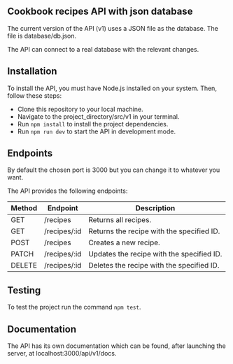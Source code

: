 ## Cookbook recipes API with json database

The current version of the API (v1) uses a JSON file as the database. The file is database/db.json.

The API can connect to a real database with the relevant changes.

## Installation

To install the API, you must have Node.js installed on your system. Then, follow these steps:

- Clone this repository to your local machine.
- Navigate to the project_directory/src/v1 in your terminal.
- Run `npm install` to install the project dependencies.
- Run `npm run dev` to start the API in development mode.

## Endpoints

By default the chosen port is 3000 but you can change it to whatever you want.

The API provides the following endpoints:

| Method | Endpoint | Description |
| ------ | ------ | ------ |
| GET | /recipes| Returns all recipes.
| GET | /recipes/:id | Returns the recipe with the specified ID.
| POST | /recipes | Creates a new recipe.
| PATCH |/recipes/:id | Updates the recipe with the specified ID.
| DELETE | /recipes/:id | Deletes the recipe with the specified ID.


## Testing

To test the project run the command `npm test`.


## Documentation

The API has its own documentation which can be found, after launching the server, at localhost:3000/api/v1/docs.


